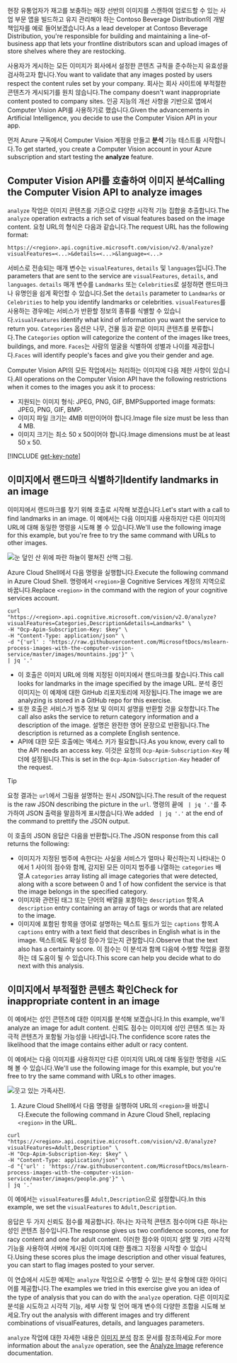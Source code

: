 <span data-ttu-id="4004b-101">현장 유통업자가 재고를 보충하는 매장 선반의 이미지를 스캔하여 업로드할 수 있는 사업 부문 앱을 빌드하고 유지 관리해야 하는 Contoso Beverage Distribution의 개발 책임자를 예로 들어보겠습니다.</span><span class="sxs-lookup"><span data-stu-id="4004b-101">As a lead developer at Contoso Beverage Distribution, you're responsible for building and maintaining a line-of-business app that lets your frontline distributors scan and upload images of store shelves where they are restocking.</span></span> 

<span data-ttu-id="4004b-102">사용자가 게시하는 모든 이미지가 회사에서 설정한 콘텐츠 규칙을 준수하는지 유효성을 검사하고자 합니다.</span><span class="sxs-lookup"><span data-stu-id="4004b-102">You want to validate that any images posted by users respect the content rules set by your company.</span></span> <span data-ttu-id="4004b-103">회사는 회사 사이트에 부적절한 콘텐츠가 게시되기를 원치 않습니다.</span><span class="sxs-lookup"><span data-stu-id="4004b-103">The company doesn't want inappropriate content posted to company sites.</span></span> <span data-ttu-id="4004b-104">인공 지능의 개선 사항을 기반으로 앱에서 Computer Vision API를 사용하기로 했습니다.</span><span class="sxs-lookup"><span data-stu-id="4004b-104">Given the advancements in Artificial Intelligence, you decide to use the Computer Vision API in your app.</span></span> 

<span data-ttu-id="4004b-105">먼저 Azure 구독에서 Computer Vision 계정을 만들고 **분석** 기능 테스트를 시작합니다.</span><span class="sxs-lookup"><span data-stu-id="4004b-105">To get started, you create a Computer Vision account in your Azure subscription and start testing the **analyze** feature.</span></span>

## <a name="calling-the-computer-vision-api-to-analyze-images"></a><span data-ttu-id="4004b-106">Computer Vision API를 호출하여 이미지 분석</span><span class="sxs-lookup"><span data-stu-id="4004b-106">Calling the Computer Vision API to analyze images</span></span>

<span data-ttu-id="4004b-107">`analyze` 작업은 이미지 콘텐츠를 기준으로 다양한 시각적 기능 집합을 추출합니다.</span><span class="sxs-lookup"><span data-stu-id="4004b-107">The `analyze` operation extracts a rich set of visual features based on the image content.</span></span> <span data-ttu-id="4004b-108">요청 URL의 형식은 다음과 같습니다.</span><span class="sxs-lookup"><span data-stu-id="4004b-108">The request URL has the following format:</span></span>

`https://<region>.api.cognitive.microsoft.com/vision/v2.0/analyze?visualFeatures=<...>&details=<...>&language=<...>`

<span data-ttu-id="4004b-109">서비스로 전송되는 매개 변수는 `visualFeatures`, `details` 및 `languages`입니다.</span><span class="sxs-lookup"><span data-stu-id="4004b-109">The parameters that are sent to the service are `visualFeatures`, `details`, and `languages`.</span></span> <span data-ttu-id="4004b-110">`details` 매개 변수를 `Landmarks` 또는 `Celebrities`로 설정하면 랜드마크나 유명인을 쉽게 확인할 수 있습니다.</span><span class="sxs-lookup"><span data-stu-id="4004b-110">Set the `details` parameter to `Landmarks` or `Celebrities` to help you identify landmarks or celebrities.</span></span> <span data-ttu-id="4004b-111">`visualFeatures`를 사용하는 경우에는 서비스가 반환할 정보의 종류를 식별할 수 있습니다.</span><span class="sxs-lookup"><span data-stu-id="4004b-111">`visualFeatures` identify what kind of information you want the service to return you.</span></span> <span data-ttu-id="4004b-112">`Categories` 옵션은 나무, 건물 등과 같은 이미지 콘텐츠를 분류합니다.</span><span class="sxs-lookup"><span data-stu-id="4004b-112">The `Categories` option will categorize the content of the images like trees, buildings, and more.</span></span> <span data-ttu-id="4004b-113">`Faces`는 사람의 얼굴을 식별하여 성별과 나이를 제공합니다.</span><span class="sxs-lookup"><span data-stu-id="4004b-113">`Faces` will identify people's faces and give you their gender and age.</span></span>

<span data-ttu-id="4004b-114">Computer Vision API의 모든 작업에서는 처리하는 이미지에 다음 제한 사항이 있습니다.</span><span class="sxs-lookup"><span data-stu-id="4004b-114">All operations on the Computer Vision API have the following restrictions when it comes to the images you ask it to process:</span></span>

- <span data-ttu-id="4004b-115">지원되는 이미지 형식: JPEG, PNG, GIF, BMP</span><span class="sxs-lookup"><span data-stu-id="4004b-115">Supported image formats: JPEG, PNG, GIF, BMP.</span></span> 
- <span data-ttu-id="4004b-116">이미지 파일 크기는 4MB 미만이어야 합니다.</span><span class="sxs-lookup"><span data-stu-id="4004b-116">Image file size must be less than  4 MB.</span></span>
- <span data-ttu-id="4004b-117">이미지 크기는 최소 50 x 50이어야 합니다.</span><span class="sxs-lookup"><span data-stu-id="4004b-117">Image dimensions must be at least 50 x 50.</span></span>

[!INCLUDE [get-key-note](./get-key.md)]

## <a name="identify-landmarks-in-an-image"></a><span data-ttu-id="4004b-118">이미지에서 랜드마크 식별하기</span><span class="sxs-lookup"><span data-stu-id="4004b-118">Identify landmarks in an image</span></span>

<span data-ttu-id="4004b-119">이미지에서 랜드마크를 찾기 위해 호출로 시작해 보겠습니다.</span><span class="sxs-lookup"><span data-stu-id="4004b-119">Let's start with a call to find landmarks in an image.</span></span> <span data-ttu-id="4004b-120">이 예에서는 다음 이미지를 사용하지만 다른 이미지의 URL에 대해 동일한 명령을 시도해 볼 수 있습니다.</span><span class="sxs-lookup"><span data-stu-id="4004b-120">We'll use the following image for this example, but you're free to try the same command with URLs to other images.</span></span> 

![눈 덮인 산 위에 파란 하늘이 펼쳐진 산맥 그림.](../media/3-mountains.jpg)

<span data-ttu-id="4004b-122">Azure Cloud Shell에서 다음 명령을 실행합니다.</span><span class="sxs-lookup"><span data-stu-id="4004b-122">Execute the following command in Azure Cloud Shell.</span></span> <span data-ttu-id="4004b-123">명령에서 `<region>`을 Cognitive Services 계정의 지역으로 바꿉니다.</span><span class="sxs-lookup"><span data-stu-id="4004b-123">Replace `<region>` in the command with the region of your cognitive services account.</span></span>

```azurecli
curl "https://<region>.api.cognitive.microsoft.com/vision/v2.0/analyze?visualFeatures=Categories,Description&details=Landmarks" \
-H "Ocp-Apim-Subscription-Key: $key" \
-H "Content-Type: application/json" \
-d "{'url' : 'https://raw.githubusercontent.com/MicrosoftDocs/mslearn-process-images-with-the-computer-vision-service/master/images/mountains.jpg'}" \
| jq '.'
```

- <span data-ttu-id="4004b-124">이 호출은 이미지 URL에 의해 지정된 이미지에서 랜드마크를 찾습니다.</span><span class="sxs-lookup"><span data-stu-id="4004b-124">This call looks for landmarks in the image specified by the image URL.</span></span> <span data-ttu-id="4004b-125">분석 중인 이미지는 이 예제에 대한 GitHub 리포지토리에 저장됩니다.</span><span class="sxs-lookup"><span data-stu-id="4004b-125">The image we are analyzing is stored in a GitHub repo for this exercise.</span></span> 
- <span data-ttu-id="4004b-126">또한 호출은 서비스가 범주 정보 및 이미지 설명을 반환할 것을 요청합니다.</span><span class="sxs-lookup"><span data-stu-id="4004b-126">The call also asks the service to return category information and a description of the image.</span></span> <span data-ttu-id="4004b-127">설명은 완전한 영어 문장으로 반환됩니다.</span><span class="sxs-lookup"><span data-stu-id="4004b-127">The description is returned as a complete English sentence.</span></span> 
- <span data-ttu-id="4004b-128">API에 대한 모든 호출에는 액세스 키가 필요합니다.</span><span class="sxs-lookup"><span data-stu-id="4004b-128">As you know, every call to the API needs an access key.</span></span> <span data-ttu-id="4004b-129">이것은 요청의 `Ocp-Apim-Subscription-Key` 헤더에 설정됩니다.</span><span class="sxs-lookup"><span data-stu-id="4004b-129">This is set in the `Ocp-Apim-Subscription-Key` header of the request.</span></span> 

> [!TIP]
> <span data-ttu-id="4004b-130">요청 결과는 `url`에서 그림을 설명하는 원시 JSON입니다.</span><span class="sxs-lookup"><span data-stu-id="4004b-130">The result of the request is the raw JSON describing the picture in the `url`.</span></span> <span data-ttu-id="4004b-131">명령의 끝에 ` | jq '.'`를 추가하여 JSON 출력을 말끔하게 표시했습니다.</span><span class="sxs-lookup"><span data-stu-id="4004b-131">We added ` | jq '.'` at the end of the command to prettify the JSON output.</span></span>

<span data-ttu-id="4004b-132">이 호출의 JSON 응답은 다음을 반환합니다.</span><span class="sxs-lookup"><span data-stu-id="4004b-132">The JSON response from this call returns the following:</span></span>

- <span data-ttu-id="4004b-133">이미지가 지정된 범주에 속한다는 사실을 서비스가 얼마나 확신하는지 나타내는 0에서 1 사이의 점수와 함께, 감지된 모든 이미지 범주를 나열하는 `categories` 배열.</span><span class="sxs-lookup"><span data-stu-id="4004b-133">A `categories` array listing all image categories that were detected, along with a score between 0 and 1 of how confident the service is that the image belongs in the specified category.</span></span>
- <span data-ttu-id="4004b-134">이미지와 관련된 태그 또는 단어의 배열을 포함하는 `description` 항목.</span><span class="sxs-lookup"><span data-stu-id="4004b-134">A `description` entry containing an array of tags or words that are related to the image.</span></span>
- <span data-ttu-id="4004b-135">이미지에 포함된 항목을 영어로 설명하는 텍스트 필드가 있는 `captions` 항목.</span><span class="sxs-lookup"><span data-stu-id="4004b-135">A `captions` entry with a text field that describes in English what is in the image.</span></span> <span data-ttu-id="4004b-136">텍스트에도 확실성 점수가 있는지 관찰합니다.</span><span class="sxs-lookup"><span data-stu-id="4004b-136">Observe that the text also has a certainty score.</span></span> <span data-ttu-id="4004b-137">이 점수는 이 분석과 함께 다음에 수행할 작업을 결정하는 데 도움이 될 수 있습니다.</span><span class="sxs-lookup"><span data-stu-id="4004b-137">This score can help you decide what to do next with this analysis.</span></span>


## <a name="check-for-inappropriate-content-in-an-image"></a><span data-ttu-id="4004b-138">이미지에서 부적절한 콘텐츠 확인</span><span class="sxs-lookup"><span data-stu-id="4004b-138">Check for inappropriate content in an image</span></span>

<span data-ttu-id="4004b-139">이 예에서는 성인 콘텐츠에 대한 이미지를 분석해 보겠습니다.</span><span class="sxs-lookup"><span data-stu-id="4004b-139">In this example, we'll analyze an image for adult content.</span></span> <span data-ttu-id="4004b-140">신뢰도 점수는 이미지에 성인 콘텐츠 또는 자극적 콘텐츠가 포함될 가능성을 나타냅니다.</span><span class="sxs-lookup"><span data-stu-id="4004b-140">The confidence score rates the likelihood that the image contains either adult or racy content.</span></span> 

<span data-ttu-id="4004b-141">이 예에서는 다음 이미지를 사용하지만 다른 이미지의 URL에 대해 동일한 명령을 시도해 볼 수 있습니다.</span><span class="sxs-lookup"><span data-stu-id="4004b-141">We'll use the following image for this example, but you're free to try the same command with URLs to other images.</span></span> 

![웃고 있는 가족사진.](../media/3-people.png)

1. <span data-ttu-id="4004b-143">Azure Cloud Shell에서 다음 명령을 실행하여 URL의 `<region>`을 바꿉니다.</span><span class="sxs-lookup"><span data-stu-id="4004b-143">Execute the following command in Azure Cloud Shell, replacing `<region>` in the URL.</span></span>

```azurecli
curl "https://<region>.api.cognitive.microsoft.com/vision/v2.0/analyze?visualFeatures=Adult,Description" \
-H "Ocp-Apim-Subscription-Key: $key" \
-H "Content-Type: application/json" \
-d "{'url' : 'https://raw.githubusercontent.com/MicrosoftDocs/mslearn-process-images-with-the-computer-vision-service/master/images/people.png'}" \
| jq '.'
```

<span data-ttu-id="4004b-144">이 예에서는 `visualFeatures`를 `Adult,Description`으로 설정합니다.</span><span class="sxs-lookup"><span data-stu-id="4004b-144">In this example, we set the `visualFeatures` to `Adult,Description`.</span></span> 

<span data-ttu-id="4004b-145">응답은 두 가지 신뢰도 점수를 제공합니다. 하나는 자극적 콘텐츠 점수이며 다른 하나는 성인 콘텐츠 점수입니다.</span><span class="sxs-lookup"><span data-stu-id="4004b-145">The response gives us two confidence scores, one for racy content and one for adult content.</span></span> <span data-ttu-id="4004b-146">이러한 점수와 이미지 설명 및 기타 시각적 기능을 사용하여 서버에 게시된 이미지에 대한 플래그 지정을 시작할 수 있습니다.</span><span class="sxs-lookup"><span data-stu-id="4004b-146">Using these scores plus the image description and other visual features, you can start to flag images posted to your server.</span></span>

<span data-ttu-id="4004b-147">이 연습에서 시도한 예제는 `analyze` 작업으로 수행할 수 있는 분석 유형에 대한 아이디어를 제공합니다.</span><span class="sxs-lookup"><span data-stu-id="4004b-147">The examples we tried in this exercise give you an idea of the type of analysis that you can do with the `analyze` operation.</span></span> <span data-ttu-id="4004b-148">다른 이미지로 분석을 시도하고 시각적 기능, 세부 사항 및 언어 매개 변수의 다양한 조합을 시도해 보세요.</span><span class="sxs-lookup"><span data-stu-id="4004b-148">Try out the analysis with different images and try different combinations of visualFeatures, details, and languages parameters.</span></span>

<span data-ttu-id="4004b-149">`analyze` 작업에 대한 자세한 내용은 [이미지 분석](https://westus.dev.cognitive.microsoft.com/docs/services/5adf991815e1060e6355ad44/operations/56f91f2e778daf14a499e1fa) 참조 문서를 참조하세요.</span><span class="sxs-lookup"><span data-stu-id="4004b-149">For more information about the `analyze` operation, see the [Analyze Image](https://westus.dev.cognitive.microsoft.com/docs/services/5adf991815e1060e6355ad44/operations/56f91f2e778daf14a499e1fa) reference documentation.</span></span>